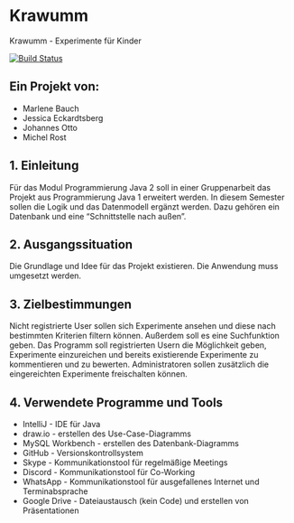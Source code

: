 # Krawumm
Krawumm - Experimente für Kinder

[![Build Status](https://github.com/fh-erfurt/Krawumm/workflows/build/badge.svg)](https://github.com/fh-erfurt/Krawumm/actions)

## Ein Projekt von:
* Marlene Bauch
* Jessica Eckardtsberg
* Johannes Otto
* Michel Rost

## 1. Einleitung
Für das Modul Programmierung Java 2 soll in einer Gruppenarbeit das Projekt aus Programmierung Java 1 erweitert werden. In diesem Semester sollen die Logik und das Datenmodell ergänzt werden. Dazu gehören ein Datenbank und eine “Schnittstelle nach außen”.

## 2. Ausgangssituation
Die Grundlage und Idee für das Projekt existieren. Die Anwendung muss umgesetzt werden.

## 3. Zielbestimmungen
Nicht registrierte User sollen sich Experimente ansehen und diese nach bestimmten Kriterien filtern können. Außerdem soll es eine Suchfunktion geben.
Das Programm soll registrierten Usern die Möglichkeit geben, Experimente einzureichen und bereits existierende Experimente zu kommentieren und zu bewerten.
Administratoren sollen zusätzlich die eingereichten Experimente freischalten können.

## 4. Verwendete Programme und Tools
* IntelliJ        - IDE für Java
* draw.io         - erstellen des Use-Case-Diagramms
* MySQL Workbench - erstellen des Datenbank-Diagramms
* GitHub          - Versionskontrollsystem
* Skype           - Kommunikationstool für regelmäßige Meetings
* Discord         - Kommunikationstool für Co-Working
* WhatsApp        - Kommunikationstool für ausgefallenes Internet und Terminabsprache
* Google Drive    - Dateiaustausch (kein Code) und erstellen von Präsentationen
